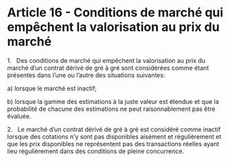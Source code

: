 # Article 16 - Conditions de marché qui empêchent la valorisation au prix du marché


1.   Des conditions de marché qui empêchent la valorisation au prix du marché d’un contrat dérivé de gré à gré sont considérées comme étant présentes dans l’une ou l’autre des situations suivantes:

a) lorsque le marché est inactif;

b) lorsque la gamme des estimations à la juste valeur est étendue et que la probabilité de chacune des estimations ne peut raisonnablement pas être évaluée.

2.   Le marché d’un contrat dérivé de gré à gré est considéré comme inactif lorsque des cotations n’y sont pas disponibles aisément et régulièrement et que les prix disponibles ne représentent pas des transactions réelles ayant lieu régulièrement dans des conditions de pleine concurrence.
